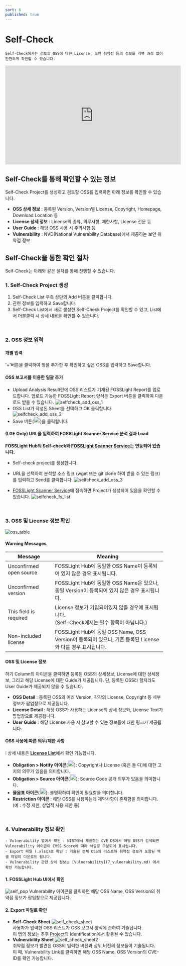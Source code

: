 ```yaml
---
sort: 6
published: true
---
```

# Self-Check
```note
Self-Check에서는 검토할 OSS에 대한 License, 보안 취약점 등의 정보를 리뷰 과정 없이 간편하게 확인할 수 있습니다.
```
<iframe width="560" height="315" src="https://www.youtube.com/embed/yfWvm9ZdtEE" title="YouTube video player" frameborder="0" allow="accelerometer; autoplay; clipboard-write; encrypted-media; gyroscope; picture-in-picture" allowfullscreen></iframe>

## Self-Check를 통해 확인할 수 있는 정보

Self-Check Project를 생성하고 검토할 OSS를 입력하면 아래 정보를 확인할 수 있습니다.
- **OSS 상세 정보** : 등록된 Version, Version별 License, Copyright, Homepage, Download Location 등
- **License 상세 정보** : License의 종류, 의무사항, 제한사항, License 전문 등
- **User Guide** : 해당 OSS 사용 시 주의사항 등
- **Vulnerability** : NVD(National Vulnerability Database)에서 제공하는 보안 취약점 정보

## Self-Check을 통한 확인 절차
Self-Check는 아래와 같은 절차를 통해 진행할 수 있습니다.

### 1. Self-Check Project 생성
1. Self-Check List 우측 상단의 Add 버튼을 클릭합니다.
2. 관련 정보를 입력하고 Save합니다.
3. Self-Check List에서 새로 생성한 Self-Check Project를 확인할 수 있고, List에서 더블클릭 시 상세 내용을 확인할 수 있습니다.
<br>

### 2. OSS 정보 입력
#### 개별 입력
'+'버튼을 클릭하여 행을 추가한 후 확인하고 싶은 OSS를 입력하고 Save합니다.
#### OSS 보고서를 이용한 일괄 추가
- Upload Analysis Result란에 OSS 리스트가 기재된 FOSSLight Report를 업로드합니다. 
  업로드 가능한 FOSSLight Report 양식은 Export 버튼을 클릭하여 다운로드 받을 수 있습니다.
    ![selfcheck_add_oss_1](images/6_self_check_add_oss_1.PNG)
- OSS List가 작성된 Sheet를 선택하고 OK 클릭합니다.  
    ![selfcheck_add_oss_2](images/6_self_check_add_oss_2.PNG)
- Save 버튼(<img src="images/save_button.PNG" width="20" height="20" />)을 클릭합니다. 

#### (LGE Only) URL을 입력하여 FOSSLight Scanner Service 분석 결과 Load    
**FOSSLight Hub의 Self-check와 [FOSSLight Scanner Service](http://fs.lge.com/)는 연동되어 있습니다.**
- Self-check project를 생성합니다. 
- URL을 선택하여 분석할 소스 링크 (wget 또는 git clone 하여 받을 수 있는 링크)를 입력하고 Send를 클릭합니다.
    ![selfcheck_add_oss_3](images/6_self_check_add_oss_3.PNG)

- [FOSSLight Scanner Service](http://fs.lge.com/)에 접속하면 Project가 생성되어 있음을 확인할 수 있습니다.
    ![selfcheck_fs_list](images/6_self_check_fs_list.png)

<br>

### 3. OSS 및 License 정보 확인
![oss_table](images/6_self_oss_table.png)
#### Warning Messages

| Message | Meaning |
|------|-----|
|Unconfirmed open source|FOSSLight Hub에 동일한 OSS Name이 등록되어 있지 않은 경우 표시됩니다.|
|Unconfirmed version|FOSSLight Hub에 동일한 OSS Name은 있으나, 동일 Version이 등록되어 있지 않은 경우 표시됩니다.|
|This field is required|License 정보가 기입되어있지 않을 경우에 표시됩니다. <br>(Self-Check에서는 필수 항목이 아닙니다.)|
|Non-included license|FOSSLight Hub에 동일 OSS Name, OSS Version이 등록되어 있으나, 기존 등록된 License와 다를 경우 표시됩니다.|

#### OSS 및 License 정보
하기 Column의 아이콘을 클릭하면 등록된 OSS의 상세정보, License에 대한 상세정보, 그리고 해당 License에 대한 Guide가 제공됩니다.
단, 등록된 OSS라 할지라도 User Guide가 제공되지 않을 수 있습니다.
- **OSS Detail** : 등록된 OSS의 여러 Version, 각각의 License, Copyright 등 세부정보가 팝업창으로 제공됩니다.
- **License Detail** : 해당 OSS가 사용하는 License의 상세 정보와, License Text가 팝업창으로 제공됩니다.
- **User Guide** : 해당 License 사용 시 참고할 수 있는 정보들에 대한 링크가 제공됩니다.

#### OSS 사용에 따른 의무/제한 사항
❕ 상세 내용은 [**License List**](2_license.md)에서 확인 가능합니다.  
- **Obligation > Notify 아이콘**(<img src="images/6_self_check_notice_icon.PNG" width="20" height="20" />): Copyright나 License (혹은 둘 다)에 대한 고지의 의무가 있음을 의미합니다.
- **Obligation > Source 아이콘**(<img src="images/6_self_check_src_icon.PNG" width="20" height="20" />): Source Code 공개 의무가 있음을 의미합니다.
- **물음표 아이콘**(<img src="images/6_self_check_unclear_icon.PNG" width="20" height="20" />): 불명확하여 확인이 필요함을 의미합니다.
- **Restriction 아이콘** : 해당 OSS를 사용하는데 제약사항이 존재함을 의미합니다. (예 : 수정 제한, 상업적 사용 제한 등)
<br>

### 4. Vulnerability 정보 확인
```note
- Vulnerability 열에서 확인 : NIST에서 제공하는 CVE DB에서 해당 OSS가 검색되면 Vulnerability 아이콘이 CVSS Score에 따라 색깔로 구분되어 표시됩니다.
- Export 파일 (.xlsx)로 확인 : 기술된 전체 OSS의 리스트와 취약점 정보가 포함된 엑셀 파일이 다운로드 됩니다.
- Vulnerability 관련 상세 정보는 [Vulnerability](7_vulnerability.md) 에서 확인 가능합니다.
```
#### 1. FOSSLight Hub UI에서 확인  
![self_pop](images/6_self_check_vul.PNG)
Vulnerability 아이콘을 클릭하면 해당 OSS Name, OSS Version의 취약점 정보가 팝업창으로 제공됩니다.

#### 2. Export 파일로 확인
- **Self-Check Sheet**
    ![self_check_sheet](images/6_self_sheet1.png)   
    사용자가 입력한 OSS 리스트가 OSS 보고서 양식에 준하여 기술됩니다.  
    이 탭의 정보는 추후 [Project](4_project.md)의 Identification에서 활용될 수 있습니다.  
- **Vulnerability Sheet**
    ![self_check_sheet2](images/6_self_sheet2.png)  
    취약점 정보가 발견된 OSS의 입력한 버전과 상위 버전의 정보들이 기술됩니다.  
    이 때, Vulnerability Link를 클릭하면 해당 OSS Name, OSS Version의 CVE-ID를 확인 가능합니다.
